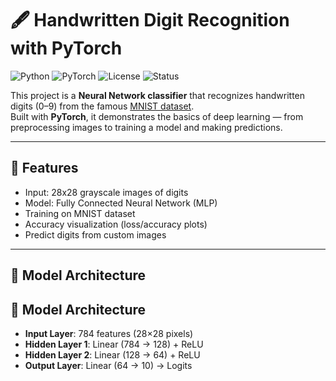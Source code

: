 # 🖋️ Handwritten Digit Recognition with PyTorch

![Python](https://img.shields.io/badge/Python-3.8+-blue.svg)
![PyTorch](https://img.shields.io/badge/PyTorch-2.0+-red.svg)
![License](https://img.shields.io/badge/License-MIT-green.svg)
![Status](https://img.shields.io/badge/Status-Active-brightgreen.svg)

This project is a **Neural Network classifier** that recognizes handwritten digits (0–9) from the famous [MNIST dataset](http://yann.lecun.com/exdb/mnist/).  
Built with **PyTorch**, it demonstrates the basics of deep learning — from preprocessing images to training a model and making predictions.

---

## 🚀 Features
- Input: 28x28 grayscale images of digits
- Model: Fully Connected Neural Network (MLP)
- Training on MNIST dataset
- Accuracy visualization (loss/accuracy plots)
- Predict digits from custom images

---

## 🧠 Model Architecture
## 🧠 Model Architecture

- **Input Layer**: 784 features (28×28 pixels)
- **Hidden Layer 1**: Linear (784 → 128) + ReLU
- **Hidden Layer 2**: Linear (128 → 64) + ReLU
- **Output Layer**: Linear (64 → 10) → Logits
